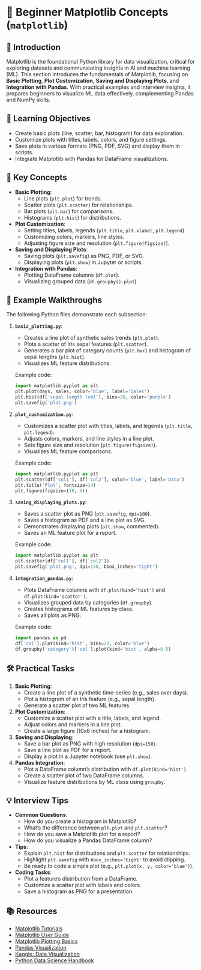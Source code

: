 # 🌱 Beginner Matplotlib Concepts (`matplotlib`)

## 📖 Introduction
Matplotlib is the foundational Python library for data visualization, critical for exploring datasets and communicating insights in AI and machine learning (ML). This section introduces the fundamentals of Matplotlib, focusing on **Basic Plotting**, **Plot Customization**, **Saving and Displaying Plots**, and **Integration with Pandas**. With practical examples and interview insights, it prepares beginners to visualize ML data effectively, complementing Pandas and NumPy skills.

## 🎯 Learning Objectives
- Create basic plots (line, scatter, bar, histogram) for data exploration.
- Customize plots with titles, labels, colors, and figure settings.
- Save plots in various formats (PNG, PDF, SVG) and display them in scripts.
- Integrate Matplotlib with Pandas for DataFrame visualizations.

## 🔑 Key Concepts
- **Basic Plotting**:
  - Line plots (`plt.plot`) for trends.
  - Scatter plots (`plt.scatter`) for relationships.
  - Bar plots (`plt.bar`) for comparisons.
  - Histograms (`plt.hist`) for distributions.
- **Plot Customization**:
  - Setting titles, labels, legends (`plt.title`, `plt.xlabel`, `plt.legend`).
  - Customizing colors, markers, line styles.
  - Adjusting figure size and resolution (`plt.figure(figsize)`).
- **Saving and Displaying Plots**:
  - Saving plots (`plt.savefig`) as PNG, PDF, or SVG.
  - Displaying plots (`plt.show`) in Jupyter or scripts.
- **Integration with Pandas**:
  - Plotting DataFrame columns (`df.plot`).
  - Visualizing grouped data (`df.groupby().plot`).

## 📝 Example Walkthroughs
The following Python files demonstrate each subsection:

1. **`basic_plotting.py`**:
   - Creates a line plot of synthetic sales trends (`plt.plot`).
   - Plots a scatter of Iris sepal features (`plt.scatter`).
   - Generates a bar plot of category counts (`plt.bar`) and histogram of sepal lengths (`plt.hist`).
   - Visualizes ML feature distributions.

   Example code:
   ```python
   import matplotlib.pyplot as plt
   plt.plot(days, sales, color='blue', label='Sales')
   plt.hist(df['sepal length (cm)'], bins=20, color='purple')
   plt.savefig('plot.png')
   ```

2. **`plot_customization.py`**:
   - Customizes a scatter plot with titles, labels, and legends (`plt.title`, `plt.legend`).
   - Adjusts colors, markers, and line styles in a line plot.
   - Sets figure size and resolution (`plt.figure(figsize)`).
   - Visualizes ML feature comparisons.

   Example code:
   ```python
   import matplotlib.pyplot as plt
   plt.scatter(df['col1'], df['col2'], color='blue', label='Data')
   plt.title('Plot', fontsize=14)
   plt.figure(figsize=(10, 6))
   ```

3. **`saving_displaying_plots.py`**:
   - Saves a scatter plot as PNG (`plt.savefig`, `dpi=100`).
   - Saves a histogram as PDF and a line plot as SVG.
   - Demonstrates displaying plots (`plt.show`, commented).
   - Saves an ML feature plot for a report.

   Example code:
   ```python
   import matplotlib.pyplot as plt
   plt.scatter(df['col1'], df['col2'])
   plt.savefig('plot.png', dpi=150, bbox_inches='tight')
   ```

4. **`integration_pandas.py`**:
   - Plots DataFrame columns with `df.plot(kind='hist')` and `df.plot(kind='scatter')`.
   - Visualizes grouped data by categories (`df.groupby`).
   - Creates histograms of ML features by class.
   - Saves all plots as PNG.

   Example code:
   ```python
   import pandas as pd
   df['col'].plot(kind='hist', bins=20, color='blue')
   df.groupby('category')['col'].plot(kind='hist', alpha=0.5)
   ```

## 🛠️ Practical Tasks
1. **Basic Plotting**:
   - Create a line plot of a synthetic time-series (e.g., sales over days).
   - Plot a histogram of an Iris feature (e.g., sepal length).
   - Generate a scatter plot of two ML features.
2. **Plot Customization**:
   - Customize a scatter plot with a title, labels, and legend.
   - Adjust colors and markers in a line plot.
   - Create a large figure (10x6 inches) for a histogram.
3. **Saving and Displaying**:
   - Save a bar plot as PNG with high resolution (`dpi=150`).
   - Save a line plot as PDF for a report.
   - Display a plot in a Jupyter notebook (use `plt.show`).
4. **Pandas Integration**:
   - Plot a DataFrame column’s distribution with `df.plot(kind='hist')`.
   - Create a scatter plot of two DataFrame columns.
   - Visualize feature distributions by ML class using `groupby`.

## 💡 Interview Tips
- **Common Questions**:
  - How do you create a histogram in Matplotlib?
  - What’s the difference between `plt.plot` and `plt.scatter`?
  - How do you save a Matplotlib plot for a report?
  - How do you visualize a Pandas DataFrame column?
- **Tips**:
  - Explain `plt.hist` for distributions and `plt.scatter` for relationships.
  - Highlight `plt.savefig` with `bbox_inches='tight'` to avoid clipping.
  - Be ready to code a simple plot (e.g., `plt.plot(x, y, color='blue')`).
- **Coding Tasks**:
  - Plot a feature’s distribution from a DataFrame.
  - Customize a scatter plot with labels and colors.
  - Save a histogram as PNG for a presentation.

## 📚 Resources
- [Matplotlib Tutorials](https://matplotlib.org/stable/tutorials/index.html)
- [Matplotlib User Guide](https://matplotlib.org/stable/users/index.html)
- [Matplotlib Plotting Basics](https://matplotlib.org/stable/api/_as_gen/matplotlib.pyplot.plot.html)
- [Pandas Visualization](https://pandas.pydata.org/docs/user_guide/visualization.html)
- [Kaggle: Data Visualization](https://www.kaggle.com/learn/data-visualization)
- [Python Data Science Handbook](https://jakevdp.github.io/PythonDataScienceHandbook/)